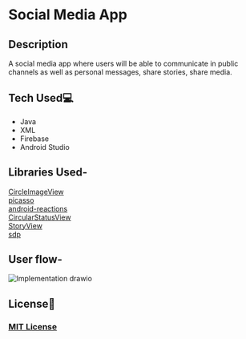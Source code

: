 # Social Media App

## Description

A social media app where users will be able to communicate in public channels as well as personal messages, share stories, share media.

## Tech Used💻
- Java
- XML
- Firebase
- Android Studio

## Libraries Used-

[CircleImageView](https://github.com/hdodenhof/CircleImageView)  
[picasso](https://github.com/square/picasso)  
[android-reactions](https://github.com/pgreze/android-reactions)  
[CircularStatusView](https://github.com/3llomi/CircularStatusView)  
[StoryView](https://github.com/OMARIHAMZA/StoryView)  
[sdp](https://github.com/intuit/sdp)



## User flow-

![Implementation drawio](https://user-images.githubusercontent.com/78664749/144966504-f289a55a-9885-4423-838f-7d0b1454fd1f.png)


## License📝

### [MIT License](https://github.com/MukulKolpe/Social_Media_App/blob/main/LICENSE)
